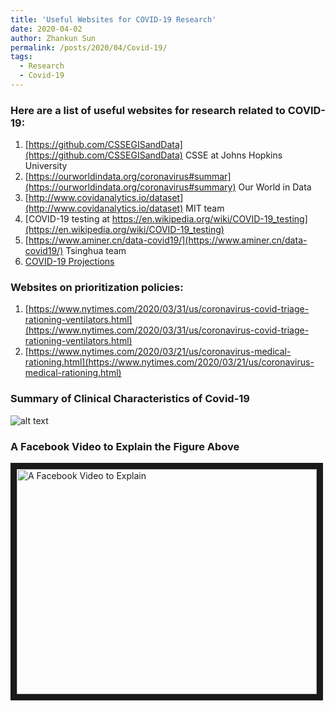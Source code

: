 ```yaml
---
title: 'Useful Websites for COVID-19 Research'
date: 2020-04-02
author: Zhankun Sun
permalink: /posts/2020/04/Covid-19/
tags:
  - Research
  - Covid-19
---
```


### Here are a list of useful websites for research related to COVID-19:

1. [https://github.com/CSSEGISandData](https://github.com/CSSEGISandData) CSSE at Johns Hopkins University
1. [https://ourworldindata.org/coronavirus#summar](https://ourworldindata.org/coronavirus#summary) Our World in Data
1. [http://www.covidanalytics.io/dataset](http://www.covidanalytics.io/dataset)  MIT team
1. [COVID-19 testing at https://en.wikipedia.org/wiki/COVID-19_testing](https://en.wikipedia.org/wiki/COVID-19_testing)
1. [https://www.aminer.cn/data-covid19/](https://www.aminer.cn/data-covid19/) Tsinghua team
1. [COVID-19 Projections](http://covid19.healthdata.org/united-states-of-america)


### Websites on prioritization policies:

1. [https://www.nytimes.com/2020/03/31/us/coronavirus-covid-triage-rationing-ventilators.html](https://www.nytimes.com/2020/03/31/us/coronavirus-covid-triage-rationing-ventilators.html)
2. [https://www.nytimes.com/2020/03/21/us/coronavirus-medical-rationing.html](https://www.nytimes.com/2020/03/21/us/coronavirus-medical-rationing.html)

### Summary of Clinical Characteristics of Covid-19

![alt text](http://zhanksun.github.io/images/Covid_chart.jpg "Summary of Clinical Characteristics of Covid-19")


### A Facebook Video to Explain the Figure Above

<a href="https://www.facebook.com/TND/videos/217590432679487/" target="_blank"><img src="http://zhanksun.github.io/images/Covid_chart.jpg"
alt="A Facebook Video to Explain" width="480" height="360" border="10" /></a>

